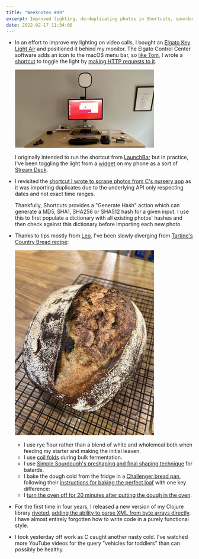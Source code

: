 ```yaml
---
title: "Weeknotes #89"
excerpt: Improved lighting, de-duplicating photos in Shortcuts, sourdough variations, rusty Clojure and too many YouTube videos.
date: 2022-02-17 11:34:00
---
```

*   In an effort to improve my lighting on video calls, I bought an [Elgato Key Light Air](https://www.elgato.com/en/key-light-air) and positioned it behind my monitor. The Elgato Control Center software adds an icon to the macOS menu bar, so [like Tom](https://tomstu.art/weeknotes-110-future-point), I wrote a [shortcut](https://support.apple.com/en-gb/guide/shortcuts/welcome/ios) to toggle the light by [making HTTP requests to it](https://tomstu.art/weeknotes-13-realer-problems-exist#key-light).

    <p class="center"><img src="/i/key-light.jpg" width="375" height="211" alt></p>

    I originally intended to run the shortcut from [LaunchBar](https://obdev.at/products/launchbar/index.html) but in practice, I've been toggling the light from a [widget](https://support.apple.com/en-gb/HT207122) on my phone as a sort of [Stream Deck](https://www.elgato.com/en/stream-deck).

*   I revisited the [shortcut I wrote to scrape photos from C's nursery app](/2022/01/27/weeknotes-87/#nursery-shortcut) as it was importing duplicates due to the underlying API only respecting dates and not exact time ranges.

    Thankfully, Shortcuts provides a "Generate Hash" action which can generate a MD5, SHA1, SHA256 or SHA512 hash for a given input. I use this to first populate a dictionary with all existing photos' hashes and then check against this dictionary before importing each new photo.

*   Thanks to tips mostly from [Leo](https://twitter.com/leocassarani), I've been slowly diverging from [Tartine's Country Bread recipe](https://tartinebakery.com/stories/country-bread):

    <p class="center"><img src="/i/coil-fold-bread.jpg" width="375" height="500" alt></p>

    * I use rye flour rather than a blend of white and wholemeal both when feeding my starter and making the initial leaven.
    * I use [coil folds](https://challengerbreadware.com/bread-techniques/coil-fold/) during bulk fermentation.
    * I use [Simple Sourdough's preshaping and final shaping technique](https://youtu.be/rBH_NsTeNzE) for batards.
    * I bake the dough cold from the fridge in a [Challenger bread pan](https://challengerbreadware.com/product/challenger-bread-pan/), following their [instructions for baking the perfect loaf](https://challengerbreadware.com/cast-iron-pan-care-use/) with one key difference:
    * I [turn the oven off for 20 minutes after putting the dough in the oven](https://youtu.be/_sJ0HhqN6UM).

*   For the first time in four years, I released a new version of my Clojure library [riveted](https://github.com/mudge/riveted), [adding the ability to parse XML from byte arrays directly](https://github.com/mudge/riveted/blob/main/CHANGELOG.md#020---2022-02-15). I have almost entirely forgotten how to write code in a purely functional style.

*   I took yesterday off work as C caught another nasty cold. I've watched more YouTube videos for the query "vehicles for toddlers" than can possibly be healthy.
